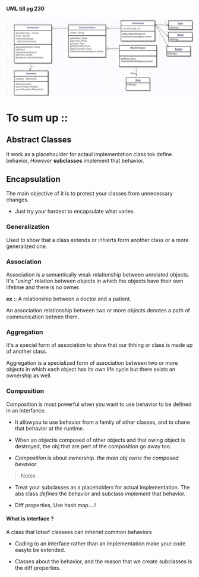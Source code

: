 __UML till pg 230__

![](https://github.com/Rowida46/Head_First_Object_Oriented_Design_and_Analysis/blob/main/ch5/UML.png)

# To sum up ::

## Abstract Classes

It work as a placehoulder for actaul implementation class tok define behavior, *However*
__subclasses__ implement that behavior.

## Encapsulation

The main objective of it is to protect your classes from unnecessary changes.
- Just try your hardest to encapsulate what varies.

### Generalization

Used to show that a class extends or inhierts form another class or a more generalized one.


### Association 

Association is a semantically weak relationship between unrelated objects. It's *"using"* relation between objects in which the objects have their own lifetime and there is no owner.

__ex__ :: A relationship between a doctor and a patient.

 An association relationship between two or more objects denotes a path of communication betwen them.


### Aggregation

 It's a special form of association to show that our thhing or class is made up of another class.

 Aggregation is a specialized form of association between two or more objects in which each object has its own life cycle but there exists an ownership as well.


### Composition 

Composition is most powerful when you want to use behavior to be defined in an interfance.

- It allowyou to use behavior from a family of other classes, and to chane that behavior at the runtime.

- When an objectis composed of other objects and that owing object is destroyed, the obj that are pert of the composition go away too.

- *Composition* is about ownership. _the main obj *owns* the composed bevavior_. 


> Notes
- Treat your subclasses as a placeholders for actual implementation. The abs class  *defines* the behavior and subclass *implement* that behavior.


- Diff properties, Use hash map....!

#### What is interface ?

A class that lotsof classees can inheriet common behaviors 
- Coding to an interface rather than an implementation make your code easyto be extended.


 - Classes about the behavior, and the reason that we create subclasses is the diff properties.
